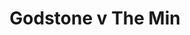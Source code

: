 ---
year: "1990"
serialNumber: "0118" 
game: "Godstone"
title: "Godstone v The Min"
gameLocation: "Godstone"
gameDate: "/1990"
shortReport: ""
result: ""
resultType: ""
type: "game"
---